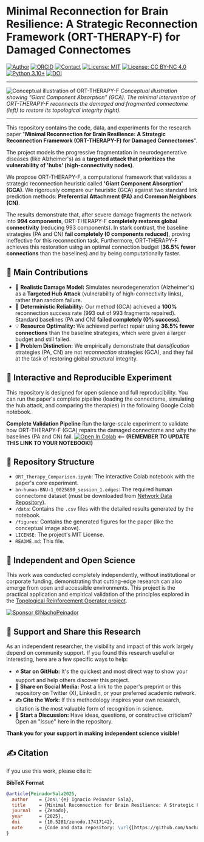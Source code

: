 # Minimal Reconnection for Brain Resilience: A Strategic Reconnection Framework (ORT-THERAPY-F) for Damaged Connectomes

[![Author](https://img.shields.io/badge/Author-Jos%C3%A9%20Ignacio%20Peinador%20Sala-lightgrey.svg)](https://orcid.org/0009-0008-1822-3452)
[![ORCID](https://img.shields.io/badge/ORCID-0009--0008--1822--3452-A6CE39.svg?logo=orcid&logoColor=white)](https://orcid.org/0009-0008-1822-3452)
[![Contact](https://img.shields.io/badge/Contact-joseignacio.peinador@gmail.com-007BFF.svg)](mailto:joseignacio.peinador@gmail.com)
[![License: MIT](https://img.shields.io/badge/License-MIT-blue.svg)](https://opensource.org/licenses/MIT)
[![License: CC BY-NC 4.0](https://img.shields.io/badge/License-CC%20BY--NC%204.0-lightgrey.svg)](https://creativecommons.org/licenses/by-nc/4.0/)
[![Python 3.10+](https://img.shields.io/badge/python-3.10+-blue.svg)](https://www.python.org/downloads/)
[![DOI](https://zenodo.org/badge/DOI/10.5281/zenodo.17417142.svg)](https://doi.org/10.5281/zenodo.17417142)

---

![Conceptual illustration of ORT-THERAPY-F](Entry_Image.png)
*Conceptual illustration showing "Giant Component Absorption" (GCA). The minimal intervention of ORT-THERAPY-F reconnects the damaged and fragmented connectome (left) to restore its topological integrity (right).*

---

This repository contains the code, data, and experiments for the research paper "**Minimal Reconnection for Brain Resilience: A Strategic Reconnection Framework (ORT-THERAPY-F) for Damaged Connectomes**".

The project models the progressive fragmentation in neurodegenerative diseases (like Alzheimer's) as a **targeted attack that prioritizes the vulnerability of 'hubs' (high-connectivity nodes)**.

We propose ORT-THERAPY-F, a computational framework that validates a strategic reconnection heuristic called **'Giant Component Absorption' (GCA)**. We rigorously compare our heuristic (GCA) against two standard link prediction methods: **Preferential Attachment (PA)** and **Common Neighbors (CN)**.

The results demonstrate that, after severe damage fragments the network into **994 components**, ORT-THERAPY-F **completely restores global connectivity** (reducing 993 components). In stark contrast, the baseline strategies (PA and CN) **fail completely (0 components reduced)**, proving ineffective for this reconnection task. Furthermore, ORT-THERAPY-F achieves this restoration using an optimal connection budget (**36.5% fewer connections** than the baselines) and by being computationally faster.

## 🎯 Main Contributions
* 🧠 **Realistic Damage Model:** Simulates neurodegeneration (Alzheimer's) as a **Targeted Hub Attack** (vulnerability of high-connectivity links), rather than random failure.
* 💯 **Deterministic Reliability:** Our method (GCA) achieved a **100%** reconnection success rate (993 out of 993 fragments repaired). Standard baselines (PA and CN) **failed completely (0% success)**.
* 💡 **Resource Optimality:** We achieved perfect repair using **36.5% fewer connections** than the baseline strategies, which were given a larger budget and still failed.
* 🔬 **Problem Distinction:** We empirically demonstrate that *densification* strategies (PA, CN) are not *reconnection* strategies (GCA), and they fail at the task of restoring global structural integrity.

## 🔬 Interactive and Reproducible Experiment
This repository is designed for open science and full reproducibility. You can run the paper's complete pipeline (loading the connectome, simulating the hub attack, and comparing the therapies) in the following Google Colab notebook.

**Complete Validation Pipeline**
Run the large-scale experiment to validate how ORT-THERAPY-F (GCA) repairs the damaged connectome and why the baselines (PA and CN) fail.
[![Open In Colab](https://colab.research.google.com/assets/colab-badge.svg)](https://colab.research.google.com/drive/1v_N-qO_q-Tj1iG2g2e_wY_xKjWq-Z2qB) **<-- (REMEMBER TO UPDATE THIS LINK TO YOUR NOTEBOOK!)**

## 📂 Repository Structure
* `ORT_Therapy_Comparison.ipynb`: The interactive Colab notebook with the paper's core experiment.
* `bn-human-BNU-1_0025890_session_1.edges`: The required human connectome dataset (must be downloaded from [Network Data Repository](https://networkrepository.com/bn-human-BNU-1-0025890-session-1.php)).
* `/data`: Contains the `.csv` files with the detailed results generated by the notebook.
* `/figures`: Contains the generated figures for the paper (like the conceptual image above).
* `LICENSE`: The project's MIT License.
* `README.md`: This file.

## 🔬 Independent and Open Science
This work was conducted completely independently, without institutional or corporate funding, demonstrating that cutting-edge research can also emerge from open and accessible environments. This project is the practical application and empirical validation of the principles explored in the [Topological Reinforcement Operator project](https://github.com/NachoPeinador/Topological-Reinforcement-Operator).

[![Sponsor @NachoPeinador](https://img.shields.io/badge/Sponsor-%E2%9D%A4-%23db61a2.svg)](https://github.com/sponsors/NachoPeinador)

## 🚀 Support and Share this Research
As an independent researcher, the visibility and impact of this work largely depend on community support. If you found this research useful or interesting, here are a few specific ways to help:

* **⭐️ Star on GitHub:** It's the quickest and most direct way to show your support and help others discover this project.
* **🔄 Share on Social Media:** Post a link to the paper's preprint or this repository on Twitter (X), LinkedIn, or your preferred academic network.
* **✍️ Cite the Work:** If this methodology inspires your own research, citation is the most valuable form of recognition in science.
* **💬 Start a Discussion:** Have ideas, questions, or constructive criticism? Open an "Issue" here in the repository.

**Thank you for your support in making independent science visible!**

## ✍️ Citation
If you use this work, please cite it:

**BibTeX Format**
```bibtex
@article{PeinadorSala2025,
  author    = {Jos\'{e} Ignacio Peinador Sala},
  title     = {Minimal Reconnection for Brain Resilience: A Strategic Reconnection Framework (ORT-THERAPY-F) for Damaged Connectomes},
  journal   = {Zenodo},
  year      = {2025},
  doi       = {10.5281/zenodo.17417142},
  note      = {Code and data repository: \url{[https://github.com/NachoPeinador/Minimal-Reconnection-for-Brain-Resilience](https://github.com/NachoPeinador/Minimal-Reconnection-for-Brain-Resilience)}}
}
